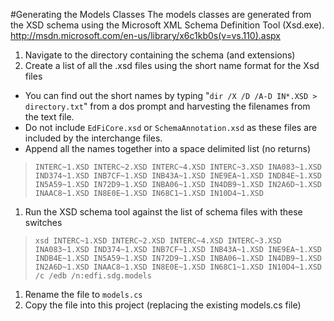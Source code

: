 ﻿#Generating the Models Classes
The models classes are generated from the XSD schema using the Microsoft XML Schema Definition Tool (Xsd.exe).
<http://msdn.microsoft.com/en-us/library/x6c1kb0s(v=vs.110).aspx>

1. Navigate to the directory containing the schema (and extensions)
1. Create a list of all the .xsd files using the short name format for the Xsd files
  * You can find out the short names by typing "`dir /X /D /A-D IN*.XSD > directory.txt`" from a dos prompt and harvesting the filenames from the text file.
  * Do not include `EdFiCore.xsd` or `SchemaAnnotation.xsd` as these files are included by the interchange files.
  * Append all the names together into a space delimited list (no returns)
> `INTERC~1.XSD INTERC~2.XSD INTERC~4.XSD INTERC~3.XSD INA083~1.XSD IND374~1.XSD INB7CF~1.XSD INB43A~1.XSD INE9EA~1.XSD INDB4E~1.XSD IN5A59~1.XSD IN72D9~1.XSD INBA06~1.XSD IN4DB9~1.XSD IN2A6D~1.XSD INAAC8~1.XSD IN8E0E~1.XSD IN68C1~1.XSD IN10D4~1.XSD`

1. Run the XSD schema tool against the list of schema files with these switches
> `xsd INTERC~1.XSD INTERC~2.XSD INTERC~4.XSD INTERC~3.XSD INA083~1.XSD IND374~1.XSD INB7CF~1.XSD INB43A~1.XSD INE9EA~1.XSD INDB4E~1.XSD IN5A59~1.XSD IN72D9~1.XSD INBA06~1.XSD IN4DB9~1.XSD IN2A6D~1.XSD INAAC8~1.XSD IN8E0E~1.XSD IN68C1~1.XSD IN10D4~1.XSD /c /edb /n:edfi.sdg.models`
1. Rename the file to `models.cs`
1. Copy the file into this project (replacing the existing models.cs file)